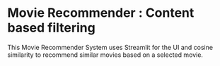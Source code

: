 # Movie Recommender : Content based filtering

This Movie Recommender System uses Streamlit for the UI and cosine similarity to recommend similar movies based on a selected movie.
